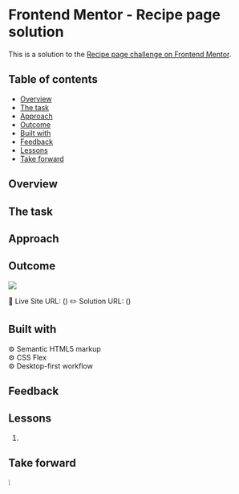 # Frontend Mentor - Recipe page solution

This is a solution to the [Recipe page challenge on Frontend Mentor](https://www.frontendmentor.io/challenges/recipe-page-KiTsR8QQKm).

## Table of contents

- [Overview](#overview)
- [The task](#the-task)
- [Approach](#approach)
- [Outcome](#outcome)
- [Built with](#built-with)
- [Feedback](#feedback)
- [Lessons](#lessons)
- [Take forward](#take-forward)

## Overview

## The task

## Approach

## Outcome

![](./)

:jigsaw: Live Site URL: ()
:pencil2: Solution URL: ()

## Built with

:gear: Semantic HTML5 markup  
:gear: CSS Flex  
:gear: Desktop-first workflow

## Feedback

## Lessons

1.

## Take forward

:grey_exclamation:

